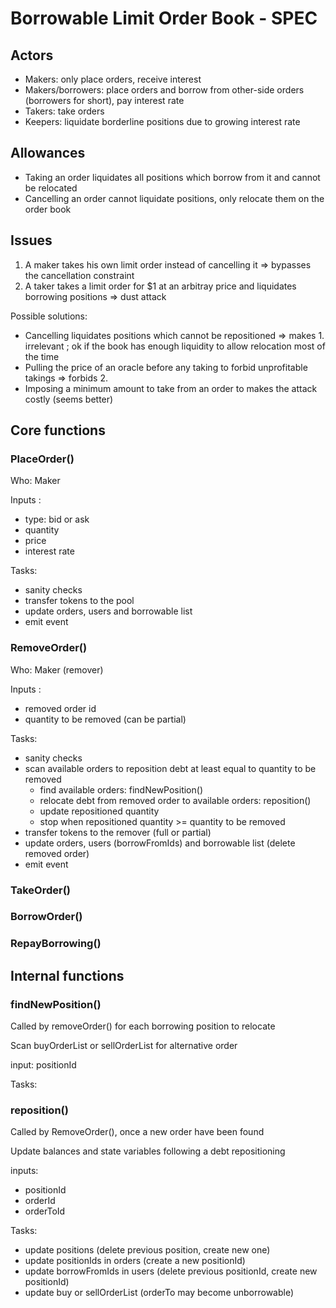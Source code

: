 # Borrowable Limit Order Book - SPEC

## Actors

- Makers: only place orders, receive interest
- Makers/borrowers: place orders and borrow from other-side orders (borrowers for short), pay interest rate
- Takers: take orders
- Keepers: liquidate borderline positions due to growing interest rate

## Allowances

- Taking an order liquidates all positions which borrow from it and cannot be relocated
- Cancelling an order cannot liquidate positions, only relocate them on the order book

## Issues

1. A maker takes his own limit order instead of cancelling it => bypasses the cancellation constraint
2. A taker takes a limit order for \$1 at an arbitray price and liquidates borrowing positions => dust attack

Possible solutions:

- Cancelling liquidates positions which cannot be repositioned => makes 1. irrelevant ; ok if the book has enough liquidity to allow relocation most of the time
- Pulling the price of an oracle before any taking to forbid unprofitable takings => forbids 2.
- Imposing a minimum amount to take from an order to makes the attack costly (seems better)

## Core functions

### PlaceOrder()

Who: Maker

Inputs :

- type: bid or ask
- quantity
- price
- interest rate

Tasks:

- sanity checks
- transfer tokens to the pool
- update orders, users and borrowable list
- emit event

### RemoveOrder()

Who: Maker (remover)

Inputs :

- removed order id
- quantity to be removed (can be partial)

Tasks:

- sanity checks
- scan available orders to reposition debt at least equal to quantity to be removed
  - find available orders: findNewPosition()
  - relocate debt from removed order to available orders: reposition()
  - update repositioned quantity
  - stop when repositioned quantity >= quantity to be removed
- transfer tokens to the remover (full or partial)
- update orders, users (borrowFromIds) and borrowable list (delete removed order)
- emit event

### TakeOrder()

### BorrowOrder()

### RepayBorrowing()

## Internal functions

### findNewPosition()

Called by removeOrder() for each borrowing position to relocate

Scan buyOrderList or sellOrderList for alternative order

input: positionId

Tasks:

### reposition()

Called by RemoveOrder(), once a new order have been found

Update balances and state variables following a debt repositioning

inputs:

- positionId
- orderId
- orderToId

Tasks:

- update positions (delete previous position, create new one)
- update positionIds in orders (create a new positionId)
- update borrowFromIds in users (delete previous positionId, create new positionId)
- update buy or sellOrderList (orderTo may become unborrowable)
